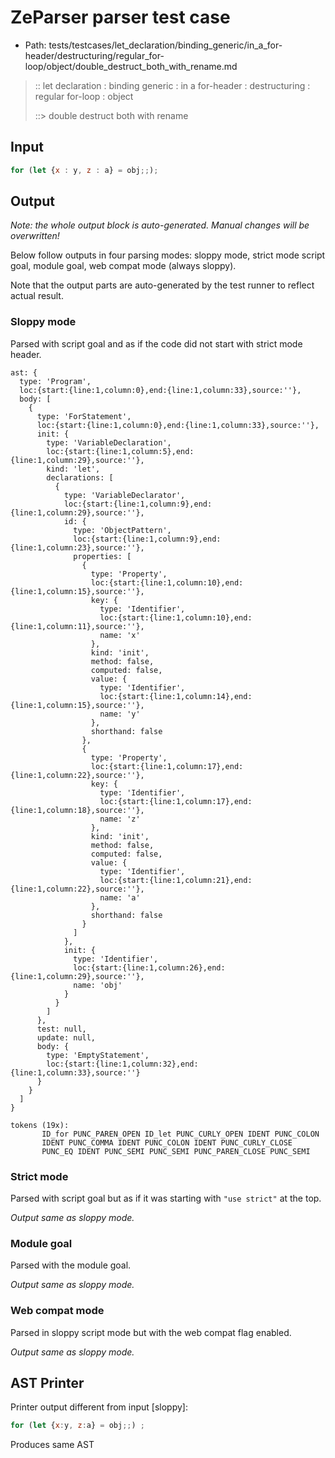 # ZeParser parser test case

- Path: tests/testcases/let_declaration/binding_generic/in_a_for-header/destructuring/regular_for-loop/object/double_destruct_both_with_rename.md

> :: let declaration : binding generic : in a for-header : destructuring : regular for-loop : object
>
> ::> double destruct both with rename

## Input

`````js
for (let {x : y, z : a} = obj;;);
`````

## Output

_Note: the whole output block is auto-generated. Manual changes will be overwritten!_

Below follow outputs in four parsing modes: sloppy mode, strict mode script goal, module goal, web compat mode (always sloppy).

Note that the output parts are auto-generated by the test runner to reflect actual result.

### Sloppy mode

Parsed with script goal and as if the code did not start with strict mode header.

`````
ast: {
  type: 'Program',
  loc:{start:{line:1,column:0},end:{line:1,column:33},source:''},
  body: [
    {
      type: 'ForStatement',
      loc:{start:{line:1,column:0},end:{line:1,column:33},source:''},
      init: {
        type: 'VariableDeclaration',
        loc:{start:{line:1,column:5},end:{line:1,column:29},source:''},
        kind: 'let',
        declarations: [
          {
            type: 'VariableDeclarator',
            loc:{start:{line:1,column:9},end:{line:1,column:29},source:''},
            id: {
              type: 'ObjectPattern',
              loc:{start:{line:1,column:9},end:{line:1,column:23},source:''},
              properties: [
                {
                  type: 'Property',
                  loc:{start:{line:1,column:10},end:{line:1,column:15},source:''},
                  key: {
                    type: 'Identifier',
                    loc:{start:{line:1,column:10},end:{line:1,column:11},source:''},
                    name: 'x'
                  },
                  kind: 'init',
                  method: false,
                  computed: false,
                  value: {
                    type: 'Identifier',
                    loc:{start:{line:1,column:14},end:{line:1,column:15},source:''},
                    name: 'y'
                  },
                  shorthand: false
                },
                {
                  type: 'Property',
                  loc:{start:{line:1,column:17},end:{line:1,column:22},source:''},
                  key: {
                    type: 'Identifier',
                    loc:{start:{line:1,column:17},end:{line:1,column:18},source:''},
                    name: 'z'
                  },
                  kind: 'init',
                  method: false,
                  computed: false,
                  value: {
                    type: 'Identifier',
                    loc:{start:{line:1,column:21},end:{line:1,column:22},source:''},
                    name: 'a'
                  },
                  shorthand: false
                }
              ]
            },
            init: {
              type: 'Identifier',
              loc:{start:{line:1,column:26},end:{line:1,column:29},source:''},
              name: 'obj'
            }
          }
        ]
      },
      test: null,
      update: null,
      body: {
        type: 'EmptyStatement',
        loc:{start:{line:1,column:32},end:{line:1,column:33},source:''}
      }
    }
  ]
}

tokens (19x):
       ID_for PUNC_PAREN_OPEN ID_let PUNC_CURLY_OPEN IDENT PUNC_COLON
       IDENT PUNC_COMMA IDENT PUNC_COLON IDENT PUNC_CURLY_CLOSE
       PUNC_EQ IDENT PUNC_SEMI PUNC_SEMI PUNC_PAREN_CLOSE PUNC_SEMI
`````

### Strict mode

Parsed with script goal but as if it was starting with `"use strict"` at the top.

_Output same as sloppy mode._

### Module goal

Parsed with the module goal.

_Output same as sloppy mode._

### Web compat mode

Parsed in sloppy script mode but with the web compat flag enabled.

_Output same as sloppy mode._

## AST Printer

Printer output different from input [sloppy]:

````js
for (let {x:y, z:a} = obj;;) ;
````

Produces same AST
